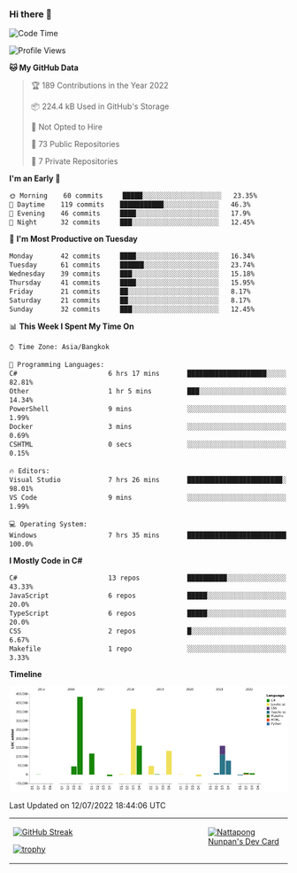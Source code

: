 ### Hi there 👋

<!--START_SECTION:waka-->
![Code Time](http://img.shields.io/badge/Code%20Time-0%20secs-blue)

![Profile Views](http://img.shields.io/badge/Profile%20Views-0-blue)

**🐱 My GitHub Data** 

> 🏆 189 Contributions in the Year 2022
 > 
> 📦 224.4 kB Used in GitHub's Storage 
 > 
> 🚫 Not Opted to Hire
 > 
> 📜 73 Public Repositories 
 > 
> 🔑 7 Private Repositories  
 > 
**I'm an Early 🐤** 

```text
🌞 Morning    60 commits     █████░░░░░░░░░░░░░░░░░░░░   23.35% 
🌆 Daytime    119 commits    ███████████░░░░░░░░░░░░░░   46.3% 
🌃 Evening    46 commits     ████░░░░░░░░░░░░░░░░░░░░░   17.9% 
🌙 Night      32 commits     ███░░░░░░░░░░░░░░░░░░░░░░   12.45%

```
📅 **I'm Most Productive on Tuesday** 

```text
Monday       42 commits     ████░░░░░░░░░░░░░░░░░░░░░   16.34% 
Tuesday      61 commits     ██████░░░░░░░░░░░░░░░░░░░   23.74% 
Wednesday    39 commits     ███░░░░░░░░░░░░░░░░░░░░░░   15.18% 
Thursday     41 commits     ████░░░░░░░░░░░░░░░░░░░░░   15.95% 
Friday       21 commits     ██░░░░░░░░░░░░░░░░░░░░░░░   8.17% 
Saturday     21 commits     ██░░░░░░░░░░░░░░░░░░░░░░░   8.17% 
Sunday       32 commits     ███░░░░░░░░░░░░░░░░░░░░░░   12.45%

```


📊 **This Week I Spent My Time On** 

```text
⌚︎ Time Zone: Asia/Bangkok

💬 Programming Languages: 
C#                       6 hrs 17 mins       ████████████████████░░░░░   82.81% 
Other                    1 hr 5 mins         ███░░░░░░░░░░░░░░░░░░░░░░   14.34% 
PowerShell               9 mins              ░░░░░░░░░░░░░░░░░░░░░░░░░   1.99% 
Docker                   3 mins              ░░░░░░░░░░░░░░░░░░░░░░░░░   0.69% 
CSHTML                   0 secs              ░░░░░░░░░░░░░░░░░░░░░░░░░   0.15%

🔥 Editors: 
Visual Studio            7 hrs 26 mins       ████████████████████████░   98.01% 
VS Code                  9 mins              ░░░░░░░░░░░░░░░░░░░░░░░░░   1.99%

💻 Operating System: 
Windows                  7 hrs 35 mins       █████████████████████████   100.0%

```

**I Mostly Code in C#** 

```text
C#                       13 repos            ██████████░░░░░░░░░░░░░░░   43.33% 
JavaScript               6 repos             █████░░░░░░░░░░░░░░░░░░░░   20.0% 
TypeScript               6 repos             █████░░░░░░░░░░░░░░░░░░░░   20.0% 
CSS                      2 repos             █░░░░░░░░░░░░░░░░░░░░░░░░   6.67% 
Makefile                 1 repo              ░░░░░░░░░░░░░░░░░░░░░░░░░   3.33%

```


**Timeline**

![Chart not found](https://raw.githubusercontent.com/aixasz/aixasz/main/charts/bar_graph.png) 


 Last Updated on 12/07/2022 18:44:06 UTC
<!--END_SECTION:waka-->

<table>
<tr>
<td width="70%" valign="top">
 
 [![GitHub Streak](http://github-readme-streak-stats.herokuapp.com?user=aixasz&theme=github-dark&hide_border=true&date_format=%5BY%20%5DM%20j)](https://git.io/streak-stats)

 [![trophy](https://github-profile-trophy.vercel.app/?username=aixasz&theme=onedark)](https://github.com/ryo-ma/github-profile-trophy)
 </td>
<td width="30%" valign="top">
 
<a href="https://app.daily.dev/aixasz"><img src="https://api.daily.dev/devcards/403207936e6547c9a85ea449e9f3abe8.png?r=re8" alt="Nattapong Nunpan's Dev Card"/></a>

 </td>
</tr>
</table>
 
